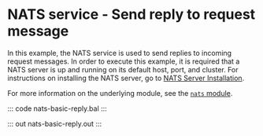 # NATS service - Send reply to request message

In this example, the NATS service is used to send replies to incoming request messages. In order to execute this example, it is required that a NATS server is up and running on its default host, port, and cluster. For instructions on installing the NATS server, go to [NATS Server Installation](https://docs.nats.io/nats-server/installation). 

For more information on the underlying module, see the [`nats` module](https://lib.ballerina.io/ballerinax/nats/latest).

::: code nats-basic-reply.bal :::

::: out nats-basic-reply.out :::
